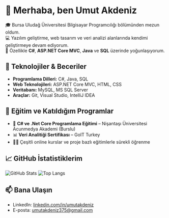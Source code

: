 # 👋 Merhaba, ben Umut Akdeniz

🎓 Bursa Uludağ Üniversitesi Bilgisayar Programcılığı bölümünden mezun oldum.  
💻 Yazılım geliştirme, web tasarım ve veri analizi alanlarında kendimi geliştirmeye devam ediyorum.  
🌱 Özellikle **C#**, **ASP.NET Core MVC**, **Java** ve **SQL** üzerinde yoğunlaşıyorum.  

## 🚀 Teknolojiler & Beceriler
- **Programlama Dilleri:** C#, Java, SQL  
- **Web Teknolojileri:** ASP.NET Core MVC, HTML, CSS  
- **Veritabanı:** MySQL, MS SQL Server  
- **Araçlar:** Git, Visual Studio, IntelliJ IDEA  

## 📌 Eğitim ve Katıldığım Programlar
- 🎯 **C# ve .Net Core Programlama Eğitimi** – Nişantaşı Üniversitesi Acunmedya Akademi (Burslu)  
- 📊 **Veri Analitiği Sertifikası** – GoIT Turkey  
- 🧑‍💻 Çeşitli online kurslar ve proje bazlı eğitimlerle sürekli öğrenme  

## 📈 GitHub İstatistiklerim
![GitHub Stats](https://github-readme-stats.vercel.app/api?username=umutakdnz&show_icons=true&theme=tokyonight)  ![Top Langs](https://github-readme-stats.vercel.app/api/top-langs/?username=umutakdnz&layout=compact&theme=tokyonight)

## 📫 Bana Ulaşın
- LinkedIn: [linkedin.com/in/umutakdeniz](https://linkedin.com/in/umutakdeniz)  
- E-posta: umutakdeniz375@gmail.com  
